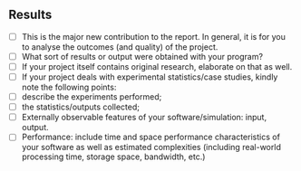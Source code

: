 ## Results

* [ ] This is the major new contribution to the report. In general, it is for
      you to analyse the outcomes (and quality) of the project.
* [ ] What sort of results or output were obtained with your program?
* [ ] If your project itself contains original research, elaborate on that as
      well.
* [ ] If your project deals with experimental statistics/case studies, kindly
      note the following points:
* [ ] describe the experiments performed;
* [ ] the statistics/outputs collected;
* [ ] Externally observable features of your software/simulation: input, output.
* [ ] Performance: include time and space performance characteristics of your
      software as well as estimated complexities (including real-world
      processing time, storage space, bandwidth, etc.)
